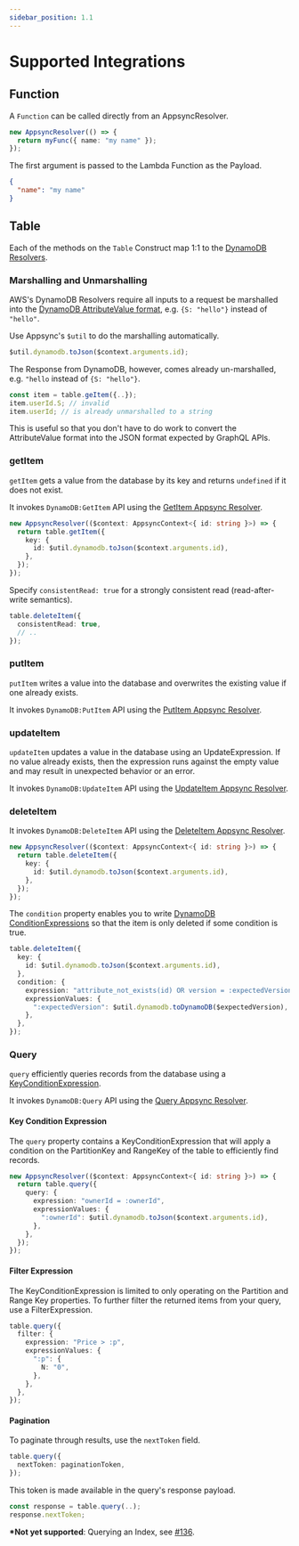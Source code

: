 ```yaml
---
sidebar_position: 1.1
---
```


# Supported Integrations

## Function

A `Function` can be called directly from an AppsyncResolver.

```ts
new AppsyncResolver(() => {
  return myFunc({ name: "my name" });
});
```

The first argument is passed to the Lambda Function as the Payload.

```json
{
  "name": "my name"
}
```

## Table

Each of the methods on the `Table` Construct map 1:1 to the [DynamoDB Resolvers](https://docs.aws.amazon.com/appsync/latest/devguide/resolver-mapping-template-reference-dynamodb.html).

### Marshalling and Unmarshalling

AWS's DynamoDB Resolvers require all inputs to a request be marshalled into the [DynamoDB AttributeValue format](https://docs.aws.amazon.com/amazondynamodb/latest/APIReference/API_AttributeValue.html), e.g. `{S: "hello"}` instead of `"hello"`.

Use Appsync's `$util` to do the marshalling automatically.

```ts
$util.dynamodb.toJson($context.arguments.id);
```

The Response from DynamoDB, however, comes already un-marshalled, e.g. `"hello` instead of `{S: "hello"}`.

```ts
const item = table.geItem({..});
item.userId.S; // invalid
item.userId; // is already unmarshalled to a string
```

This is useful so that you don't have to do work to convert the AttributeValue format into the JSON format expected by GraphQL APIs.

### getItem

`getItem` gets a value from the database by its key and returns `undefined` if it does not exist.

It invokes `DynamoDB:GetItem` API using the [GetItem Appsync Resolver](https://docs.aws.amazon.com/appsync/latest/devguide/resolver-mapping-template-reference-dynamodb.html#aws-appsync-resolver-mapping-template-reference-dynamodb-getitem).

```ts
new AppsyncResolver(($context: AppsyncContext<{ id: string }>) => {
  return table.getItem({
    key: {
      id: $util.dynamodb.toJson($context.arguments.id),
    },
  });
});
```

Specify `consistentRead: true` for a strongly consistent read (read-after-write semantics).

```ts
table.deleteItem({
  consistentRead: true,
  // ..
});
```

### putItem

`putItem` writes a value into the database and overwrites the existing value if one already exists.

It invokes `DynamoDB:PutItem` API using the [PutItem Appsync Resolver](https://docs.aws.amazon.com/appsync/latest/devguide/resolver-mapping-template-reference-dynamodb.html#aws-appsync-resolver-mapping-template-reference-dynamodb-putItem).

### updateItem

`updateItem` updates a value in the database using an UpdateExpression. If no value already exists, then the expression runs against the empty value and may result in unexpected behavior or an error.

It invokes `DynamoDB:UpdateItem` API using the [UpdateItem Appsync Resolver](https://docs.aws.amazon.com/appsync/latest/devguide/resolver-mapping-template-reference-dynamodb.html#aws-appsync-resolver-mapping-template-reference-dynamodb-updateitem).

### deleteItem

It invokes `DynamoDB:DeleteItem` API using the [DeleteItem Appsync Resolver](https://docs.aws.amazon.com/appsync/latest/devguide/resolver-mapping-template-reference-dynamodb.html#aws-appsync-resolver-mapping-template-reference-dynamodb-deleteitem).

```ts
new AppsyncResolver(($context: AppsyncContext<{ id: string }>) => {
  return table.deleteItem({
    key: {
      id: $util.dynamodb.toJson($context.arguments.id),
    },
  });
});
```

The `condition` property enables you to write [DynamoDB ConditionExpressions](https://docs.aws.amazon.com/amazondynamodb/latest/developerguide/Expressions.ConditionExpressions.html) so that the item is only deleted if some condition is true.

```ts
table.deleteItem({
  key: {
    id: $util.dynamodb.toJson($context.arguments.id),
  },
  condition: {
    expression: "attribute_not_exists(id) OR version = :expectedVersion",
    expressionValues: {
      ":expectedVersion": $util.dynamodb.toDynamoDB($expectedVersion),
    },
  },
});
```

### Query

`query` efficiently queries records from the database using a [KeyConditionExpression](https://docs.aws.amazon.com/amazondynamodb/latest/developerguide/Query.html#Query.KeyConditionExpressions).

It invokes `DynamoDB:Query` API using the [Query Appsync Resolver](https://docs.aws.amazon.com/appsync/latest/devguide/resolver-mapping-template-reference-dynamodb.html#aws-appsync-resolver-mapping-template-reference-dynamodb-query).

#### Key Condition Expression

The `query` property contains a KeyConditionExpression that will apply a condition on the PartitionKey and RangeKey of the table to efficiently find records.

```ts
new AppsyncResolver(($context: AppsyncContext<{ id: string }>) => {
  return table.query({
    query: {
      expression: "ownerId = :ownerId",
      expressionValues: {
        ":ownerId": $util.dynamodb.toJson($context.arguments.id),
      },
    },
  });
});
```

#### Filter Expression

The KeyConditionExpression is limited to only operating on the Partition and Range Key properties. To further filter the returned items from your query, use a FilterExpression.

```ts
table.query({
  filter: {
    expression: "Price > :p",
    expressionValues: {
      ":p": {
        N: "0",
      },
    },
  },
});
```

#### Pagination

To paginate through results, use the `nextToken` field.

```ts
table.query({
  nextToken: paginationToken,
});
```

This token is made available in the query's response payload.

```ts
const response = table.query(..);
response.nextToken;
```

**\*Not yet supported**: Querying an Index, see [#136](https://github.com/sam-goodwin/functionless/issues/136).
